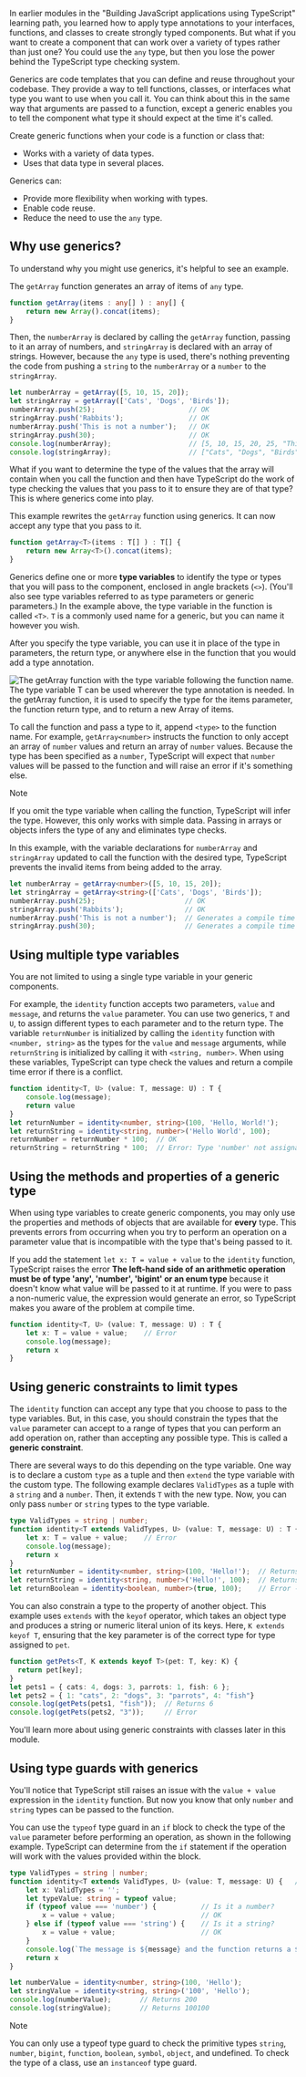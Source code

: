 In earlier modules in the "Building JavaScript applications using TypeScript" learning path, you learned how to apply type annotations to your interfaces, functions, and classes to create strongly typed components. But what if you want to create a component that can work over a variety of types rather than just one? You could use the `any` type, but then you lose the power behind the TypeScript type checking system.

Generics are code templates that you can define and reuse throughout your codebase. They provide a way to tell functions, classes, or interfaces what type you want to use when you call it. You can think about this in the same way that arguments are passed to a function, except a generic enables you to tell the component what type it should expect at the time it's called.

Create generic functions when your code is a function or class that:

- Works with a variety of data types.
- Uses that data type in several places.

Generics can:

- Provide more flexibility when working with types.
- Enable code reuse.
- Reduce the need to use the `any` type.

## Why use generics?

To understand why you might use generics, it's helpful to see an example.

The `getArray` function generates an array of items of `any` type.

```typescript
function getArray(items : any[] ) : any[] {
    return new Array().concat(items);
}
```

Then, the `numberArray` is declared by calling the `getArray` function, passing to it an array of numbers, and `stringArray` is declared with an array of strings. However, because the `any` type is used, there's nothing preventing the code from pushing a `string` to the `numberArray` or a `number` to the `stringArray`.

```typescript
let numberArray = getArray([5, 10, 15, 20]);
let stringArray = getArray(['Cats', 'Dogs', 'Birds']);
numberArray.push(25);                       // OK
stringArray.push('Rabbits');                // OK
numberArray.push('This is not a number');   // OK
stringArray.push(30);                       // OK
console.log(numberArray);                   // [5, 10, 15, 20, 25, "This is not a number"]
console.log(stringArray);                   // ["Cats", "Dogs", "Birds", "Rabbits", 30]
```

What if you want to determine the type of the values that the array will contain when you call the function and then have TypeScript do the work of type checking the values that you pass to it to ensure they are of that type? This is where generics come into play.

This example rewrites the `getArray` function using generics. It can now accept any type that you pass to it.

```typescript
function getArray<T>(items : T[] ) : T[] {
    return new Array<T>().concat(items);
}
```

Generics define one or more **type variables** to identify the type or types that you will pass to the component, enclosed in angle brackets (`<>`). (You'll also see type variables referred to as type parameters or generic parameters.) In the example above, the type variable in the function is called `<T>`. `T` is a commonly used name for a generic, but you can name it however you wish.

After you specify the type variable, you can use it in place of the type in parameters, the return type, or anywhere else in the function that you would add a type annotation.

![The getArray function with the <T> type variable following the function name. The type variable T can be used wherever the type annotation is needed. In the getArray function, it is used to specify the type for the items parameter, the function return type, and to return a new Array of items.](../media/m06_generics.jpg)

To call the function and pass a type to it, append `<type>` to the function name. For example, `getArray<number>` instructs the function to only accept an array of `number` values and return an array of `number` values. Because the type has been specified as a `number`, TypeScript will expect that `number` values will be passed to the function and will raise an error if it's something else.

> [!NOTE]
> If you omit the type variable when calling the function, TypeScript will infer the type. However, this only works with simple data. Passing in arrays or objects infers the type of any and eliminates type checks.

In this example, with the variable declarations for `numberArray` and `stringArray` updated to call the function with the desired type, TypeScript prevents the invalid items from being added to the array.

```typescript
let numberArray = getArray<number>([5, 10, 15, 20]);
let stringArray = getArray<string>(['Cats', 'Dogs', 'Birds']);
numberArray.push(25);                      // OK
stringArray.push('Rabbits');               // OK
numberArray.push('This is not a number');  // Generates a compile time type check error
stringArray.push(30);                      // Generates a compile time type check error
```

## Using multiple type variables

You are not limited to using a single type variable in your generic components.

For example, the `identity` function accepts two parameters, `value` and `message`, and returns the `value` parameter. You can use two generics, `T` and `U`, to assign different types to each parameter and to the return type. The variable `returnNumber` is initialized by calling the `identity` function with `<number, string>` as the types for the `value` and `message` arguments, while `returnString` is initialized by calling it with `<string, number>`. When using these variables, TypeScript can type check the values and return a compile time error if there is a conflict.

```typescript
function identity<T, U> (value: T, message: U) : T {
    console.log(message);
    return value
}
let returnNumber = identity<number, string>(100, 'Hello, World!');
let returnString = identity<string, number>('Hello World', 100);
returnNumber = returnNumber * 100;  // OK
returnString = returnString * 100;  // Error: Type 'number' not assignable to type 'string'
```

## Using the methods and properties of a generic type

When using type variables to create generic components, you may only use the properties and methods of objects that are available for **every** type. This prevents errors from occurring when you try to perform an operation on a parameter value that is incompatible with the type that's being passed to it.

If you add the statement `let x: T = value + value` to the `identity` function, TypeScript raises the error **The left-hand side of an arithmetic operation must be of type 'any', 'number', 'bigint' or an enum type** because it doesn't know what value will be passed to it at runtime. If you were to pass a non-numeric value, the expression would generate an error, so TypeScript makes you aware of the problem at compile time.

```typescript
function identity<T, U> (value: T, message: U) : T {
    let x: T = value + value;    // Error
    console.log(message);
    return x
}
```

## Using generic constraints to limit types

The `identity` function can accept any type that you choose to pass to the type variables. But, in this case, you should constrain the types that the `value` parameter can accept to a range of types that you can perform an add operation on, rather than accepting any possible type. This is called a **generic constraint**.

There are several ways to do this depending on the type variable. One way is to declare a custom `type` as a tuple and then `extend` the type variable with the custom type. The following example declares `ValidTypes` as a tuple with a `string` and a `number`. Then, it extends `T` with the new type. Now, you can only pass `number` or `string` types to the type variable.

```typescript
type ValidTypes = string | number;
function identity<T extends ValidTypes, U> (value: T, message: U) : T {
    let x: T = value + value;    // Error
    console.log(message);
    return x
}
let returnNumber = identity<number, string>(100, 'Hello!');  // Returns 200
let returnString = identity<string, number>('Hello!', 100);  // Returns "Hello!Hello!"
let returnBoolean = identity<boolean, number>(true, 100);    // Error - Type 'boolean' does not satisfy the constraint 'ValidTypes'.
```

You can also constrain a type to the property of another object. This example uses `extends` with the `keyof` operator, which takes an object type and produces a string or numeric literal union of its keys. Here, `K extends keyof T`, ensuring that the key parameter is of the correct type for type assigned to `pet`.

```typescript
function getPets<T, K extends keyof T>(pet: T, key: K) {
  return pet[key];
}
let pets1 = { cats: 4, dogs: 3, parrots: 1, fish: 6 };
let pets2 = { 1: "cats", 2: "dogs", 3: "parrots", 4: "fish"}
console.log(getPets(pets1, "fish"));  // Returns 6
console.log(getPets(pets2, "3"));     // Error
```

You'll learn more about using generic constraints with classes later in this module.

## Using type guards with generics

You'll notice that TypeScript still raises an issue with the `value + value` expression in the `identity` function. But now you know that only `number` and `string` types can be passed to the function.

You can use the `typeof` type guard in an `if` block to check the type of the `value` parameter before performing an operation, as shown in the following example. TypeScript can determine from the `if` statement if the operation will work with the values provided within the block.

```typescript
type ValidTypes = string | number;
function identity<T extends ValidTypes, U> (value: T, message: U) {   // Return type is inferred
    let x: ValidTypes = '';
    let typeValue: string = typeof value;
    if (typeof value === 'number') {           // Is it a number?
        x = value + value;                     // OK
    } else if (typeof value === 'string') {    // Is it a string?
        x = value + value;                     // OK
    }
    console.log(`The message is ${message} and the function returns a ${typeValue} value of ${x}`);
    return x
}

let numberValue = identity<number, string>(100, 'Hello');
let stringValue = identity<string, string>('100', 'Hello');
console.log(numberValue);       // Returns 200
console.log(stringValue);       // Returns 100100
```

> [!NOTE]
> You can only use a typeof type guard to check the primitive types `string`, `number`, `bigint`, `function`, `boolean`, `symbol`, `object`, and undefined. To check the type of a class, use an `instanceof` type guard.
